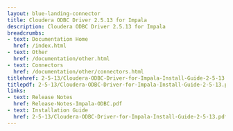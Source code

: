 ```yaml
---
layout: blue-landing-connector
title: Cloudera ODBC Driver 2.5.13 for Impala
description: Cloudera ODBC Driver 2.5.13 for Impala
breadcrumbs:
- text: Documentation Home
  href: /index.html
- text: Other
  href: /documentation/other.html
- text: Connectors
  href: /documentation/other/connectors.html
titlehref: 2-5-13/Cloudera-ODBC-Driver-for-Impala-Install-Guide-2-5-13.pdf
titlepdf: 2-5-13/Cloudera-ODBC-Driver-for-Impala-Install-Guide-2-5-13.pdf
links:
- text: Release Notes
  href: Release-Notes-Impala-ODBC.pdf
- text: Installation Guide
  href: 2-5-13/Cloudera-ODBC-Driver-for-Impala-Install-Guide-2-5-13.pdf
---
```

